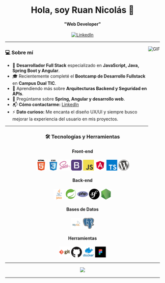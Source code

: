 <h1 align="center">Hola, soy Ruan Nicolás 👋</h1>
<h4 align="center">"Web Developer"</h4>

<p align="center">
  <a href="https://www.linkedin.com/in/ruan-nicolas-de-proen%C3%A7a-gimenes-1441b7289/">
    <img src="https://img.shields.io/badge/linkedin-%230077B5.svg?&style=for-the-badge&logo=linkedin&logoColor=white" alt="LinkedIn" />
  </a>
</p>

<hr>

<img align="right" height="270px" alt="GIF" src="https://i.pinimg.com/originals/e4/26/70/e426702edf874b181aced1e2fa5c6cde.gif" />

### 💻 Sobre mí
- 🚀 **Desarrollador Full Stack** especializado en **JavaScript, Java, Spring Boot y Angular**.
- 🎓 Recientemente completé el **Bootcamp de Desarrollo Fullstack** en **Campus Dual TIC**.
- 🌱 Aprendiendo más sobre **Arquitecturas Backend y Seguridad en APIs**.
- 💬 Pregúntame sobre **Spring, Angular y desarrollo web**.
- 📬 **Cómo contactarme:** [LinkedIn](https://www.linkedin.com/in/ruan-nicolas-de-proen%C3%A7a-gimenes-1441b7289/)
- ⚡ **Dato curioso:** Me encanta el diseño UX/UI y siempre busco mejorar la experiencia del usuario en mis proyectos.

<hr>

<h3 align="center">🛠️ Tecnologías y Herramientas<h3/>

<h4 align="center">Front-end<h4/>
<p align="center">
  <img alt="HTML" width="35px" src="https://raw.githubusercontent.com/github/explore/master/topics/html/html.png" />
  <img alt="CSS" width="35px" src="https://raw.githubusercontent.com/github/explore/master/topics/css/css.png" />
  <img alt="SCSS" width="35px" src="https://raw.githubusercontent.com/github/explore/master/topics/sass/sass.png" />
  <img alt="Bootstrap" width="35px" src="https://raw.githubusercontent.com/github/explore/master/topics/bootstrap/bootstrap.png" />
  <img alt="JavaScript" width="35px" src="https://raw.githubusercontent.com/github/explore/master/topics/javascript/javascript.png" />
  <img alt="Angular" width="35px" src="https://raw.githubusercontent.com/github/explore/master/topics/angular/angular.png" />
  <img alt="TypeScript" width="35px" src="https://raw.githubusercontent.com/github/explore/master/topics/typescript/typescript.png" />
  <img alt="WordPress" width="35px" src="https://raw.githubusercontent.com/github/explore/master/topics/wordpress/wordpress.png" />
</p>

<h4 align="center">Back-end<h4/>
<p align="center">
  <img alt="Java" width="35px" src="https://raw.githubusercontent.com/github/explore/master/topics/java/java.png" />
  <img alt="Spring Boot" width="35px" src="https://raw.githubusercontent.com/github/explore/master/topics/spring-boot/spring-boot.png" />
  <img alt="PHP" width="35px" src="https://raw.githubusercontent.com/github/explore/master/topics/php/php.png" />
  <img alt="Symfony" width="35px" src="https://raw.githubusercontent.com/github/explore/master/topics/symfony/symfony.png" />
  <img alt="Node.js" width="35px" src="https://raw.githubusercontent.com/github/explore/master/topics/nodejs/nodejs.png" />
</p>

<h4 align="center">Bases de Datos<h4/>
<p align="center">
  <img alt="MySQL" width="35px" src="https://raw.githubusercontent.com/github/explore/master/topics/mysql/mysql.png" />
  <img alt="PostgreSQL" width="35px" src="https://raw.githubusercontent.com/github/explore/master/topics/postgresql/postgresql.png" />
</p>

<h4 align="center">Herramientas</h4>
<p align="center">
  <img alt="Git" width="35px" src="https://raw.githubusercontent.com/github/explore/master/topics/git/git.png" />
  <img alt="GitHub" width="35px" src="https://raw.githubusercontent.com/github/explore/master/topics/github/github.png" />
  <img alt="Docker" width="35px" src="https://raw.githubusercontent.com/github/explore/master/topics/docker/docker.png" />
  <img alt="Figma" width="35px" src="https://raw.githubusercontent.com/github/explore/master/topics/figma/figma.png" />
</p>

<hr>

<p align="center">
  <a href="https://github.com/DeNgo">
    <img height="265px" src="https://github-readme-stats.vercel.app/api?username=DeNgo&show_icons=true&theme=tokyonight&hide_border=true&locale=es" />
  </a>
</p>

<hr>

